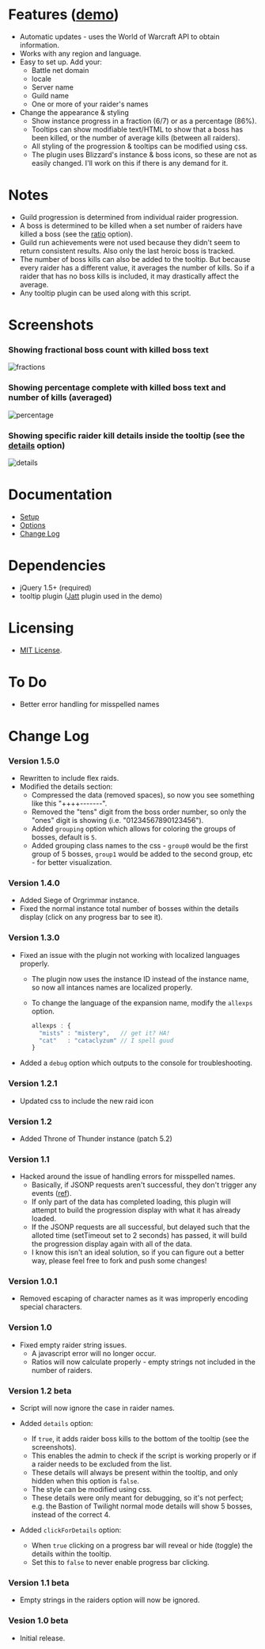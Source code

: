 # **Features** ([demo](http://Unrepentant.github.com/wowProgression/index.html))

* Automatic updates - uses the World of Warcraft API to obtain information.
* Works with any region and language.
* Easy to set up. Add your:
  * Battle net domain
  * locale
  * Server name
  * Guild name
  * One or more of your raider's names
* Change the appearance &amp; styling
  * Show instance progress in a fraction (6/7) or as a percentage (86%).
  * Tooltips can show modifiable text/HTML to show that a boss has been killed, or the number of average kills (between all raiders).
  * All styling of the progression &amp; tooltips can be modified using css.
  * The plugin uses Blizzard's instance &amp; boss icons, so these are not as easily changed. I'll work on this if there is any demand for it.

# **Notes**

* Guild progression is determined from individual raider progression.
* A boss is determined to be killed when a set number of raiders have killed a boss (see the [ratio](https://github.com/Unrepentant/wowProgression/wiki/Options#wiki-ratio) option).
* Guild run achievements were not used because they didn't seem to return consistent results. Also only the last heroic boss is tracked.
* The number of boss kills can also be added to the tooltip. But because every raider has a different value, it averages the number of kills. So if a raider that has no boss kills is included, it may drastically affect the average.
* Any tooltip plugin can be used along with this script.

# **Screenshots**

### Showing fractional boss count with killed boss text
![fractions](http://Unrepentant.github.com/wowProgression/demo/screenshot1.jpg)

### Showing percentage complete with killed boss text and number of kills (averaged)
![percentage](http://Unrepentant.github.com/wowProgression/demo/screenshot2.jpg)

### Showing specific raider kill details inside the tooltip (see the [details](https://github.com/Unrepentant/wowProgression/wiki/Options#wiki-details) option)
![details](http://Unrepentant.github.com/wowProgression/demo/screenshot3.jpg)

# **Documentation**

* [Setup](https://github.com/Unrepentant/wowProgression/wiki/Setup)
* [Options](https://github.com/Unrepentant/wowProgression/wiki/Options)
* [Change Log](https://github.com/Unrepentant/wowProgression/wiki/Change)

# **Dependencies**

* jQuery 1.5+ (required)
* tooltip plugin ([Jatt](https://github.com/Mottie/Jatt) plugin used in the demo)

# **Licensing**

* [MIT License](http://www.opensource.org/licenses/mit-license.php).

# **To Do**

* Better error handling for misspelled names

# **Change Log**

### Version 1.5.0

* Rewritten to include flex raids.
* Modified the details section:
  * Compressed the data (removed spaces), so now you see something like this "++++-------".
  * Removed the "tens" digit from the boss order number, so only the "ones" digit is showing (i.e. "01234567890123456").
  * Added `grouping` option which allows for coloring the groups of bosses, default is `5`.
  * Added grouping class names to the css - `group0` would be the first group of 5 bosses, `group1` would be added to the second group, etc - for better visualization.

### Version 1.4.0

* Added Siege of Orgrimmar instance.
* Fixed the normal instance total number of bosses within the details display (click on any progress bar to see it).

### Version 1.3.0

* Fixed an issue with the plugin not working with localized languages properly.
  * The plugin now uses the instance ID instead of the instance name, so now all intances names are localized properly.
  * To change the language of the expansion name, modify the `allexps` option.

      ```javascript
      allexps : {
        "mists" : "mistery",   // get it? HA!
        "cat"   : "cataclyzum" // I spell guud
      }
      ```

* Added a `debug` option which outputs to the console for troubleshooting.

### Version 1.2.1

* Updated css to include the new raid icon

### Version 1.2

* Added Throne of Thunder instance (patch 5.2)

### Version 1.1

* Hacked around the issue of handling errors for misspelled names.
  * Basically, if JSONP requests aren't successful, they don't trigger any events ([ref](http://stackoverflow.com/a/310084/145346)).
  * If only part of the data has completed loading, this plugin will attempt to build the progression display with what it has already loaded.
  * If the JSONP requests are all successful, but delayed such that the alloted time (setTimeout set to 2 seconds) has passed, it will build the progression display again with all of the data.
  * I know this isn't an ideal solution, so if you can figure out a better way, please feel free to fork and push some changes!

### Version 1.0.1

* Removed escaping of character names as it was improperly encoding special characters.

### Version 1.0

* Fixed empty raider string issues.
  * A javascript error will no longer occur.
  * Ratios will now calculate properly - empty strings not included in the number of raiders.

### Version 1.2 beta

* Script will now ignore the case in raider names.
* Added `details` option:
  * If `true`, it adds raider boss kills to the bottom of the tooltip (see the screenshots).
  * This enables the admin to check if the script is working properly or if a raider needs to be excluded from the list.
  * These details will always be present within the tooltip, and only hidden when this option is `false`.
  * The style can be modified using css.
  * These details were only meant for debugging, so it's not perfect; e.g. the Bastion of Twilight normal mode details will show 5 bosses, instead of the correct 4.

* Added `clickForDetails` option:
  * When `true` clicking on a progress bar will reveal or hide (toggle) the details within the tooltip.
  * Set this to `false` to never enable progress bar clicking.

### Version 1.1 beta

* Empty strings in the raiders option will now be ignored.

### Vesion 1.0 beta

* Initial release.